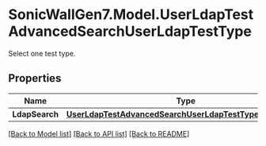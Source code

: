 # SonicWallGen7.Model.UserLdapTestAdvancedSearchUserLdapTestType
Select one test type.

## Properties

Name | Type | Description | Notes
------------ | ------------- | ------------- | -------------
**LdapSearch** | [**UserLdapTestAdvancedSearchUserLdapTestTypeLdapSearch**](UserLdapTestAdvancedSearchUserLdapTestTypeLdapSearch.md) |  | [optional] 

[[Back to Model list]](../README.md#documentation-for-models) [[Back to API list]](../README.md#documentation-for-api-endpoints) [[Back to README]](../README.md)


